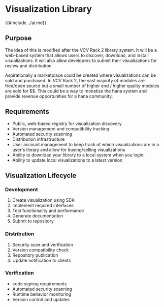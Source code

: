 # Visualization Library
{{#include ../ai.md}}

## Purpose
The idea of this is modified after the VCV Rack 2 library system. It will be a web-based system that allows users to discover, download, and install visualizations. It will also allow developers to submit their visualizations for review and distribution.

Aspirationally a marketplace could be created where visualizations can be sold and purchased. In VCV Rack 2, the vast majority of modules are free/open source but a small number of higher end / higher quality modules are sold for $$. This could be a way to monetize the hana system and provide revenue opportunities for a hana community.

## Requirements
- Public, web-based registry for visualization discovery
- Version management and compatibility tracking
- Automated security scanning
- Distribution infrastructure
- User account management to keep track of which visualizations are in a user's library and allow for buying/selling visualizations
- Ability to download your library to a local system when you login.
- Ability to update local visualizations to a latest version.

## Visualization Lifecycle
### Development
1. Create visualization using SDK
2. Implement required interfaces
3. Test functionality and performance
4. Generate documentation
5. Submit to repository
### Distribution
1. Security scan and verification
2. Version compatibility check
3. Repository publication
4. Update notification to clients


### Verification
- code signing requirements
- Automated security scanning
- Runtime behavior monitoring
- Version control and updates
